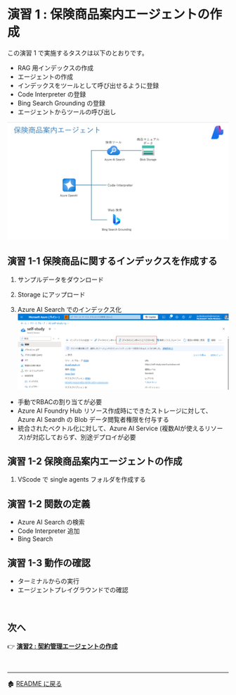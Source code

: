 # 演習 1 : 保険商品案内エージェントの作成

この演習 1 で実施するタスクは以下のとおりです。
- RAG 用インデックスの作成
- エージェントの作成
- インデックスをツールとして呼び出せるように登録
- Code Interpreter の登録
- Bing Search Grounding の登録
- エージェントからツールの呼び出し

![alt text](images/image11.png)


## 演習 1-1 保険商品に関するインデックスを作成する

1. サンプルデータをダウンロード

2. Storage にアップロード

3. Azure AI Search でのインデックス化
![alt text](images/image12.png)

- 手動でRBACの割り当てが必要
- Azure AI Foundry Hub リソース作成時にできたストレージに対して、Azure AI Seardh の Blob データ閲覧者権限を付与する
- 統合されたベクトル化に対して、Azure AI Service (複数AIが使えるリソース)が対応しておらず、別途デプロイが必要

## 演習 1-2 保険商品案内エージェントの作成
1. VScode で single agents フォルダを作成する

## 演習 1-2 関数の定義
- Azure AI Search の検索
- Code Interpreter 追加
- Bing Search

## 演習 1-3 動作の確認
- ターミナルからの実行
- エージェントプレイグラウンドでの確認

<br>

## 次へ

👉 [**演習2 : 契約管理エージェントの作成**](ex2.md) 

<br>

<hr>

🏚️ [README に戻る](README.md)